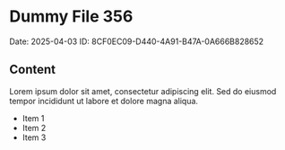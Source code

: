 # Dummy File 356

Date: 2025-04-03
ID: 8CF0EC09-D440-4A91-B47A-0A666B828652

## Content

Lorem ipsum dolor sit amet, consectetur adipiscing elit.
Sed do eiusmod tempor incididunt ut labore et dolore magna aliqua.

* Item 1
* Item 2
* Item 3

